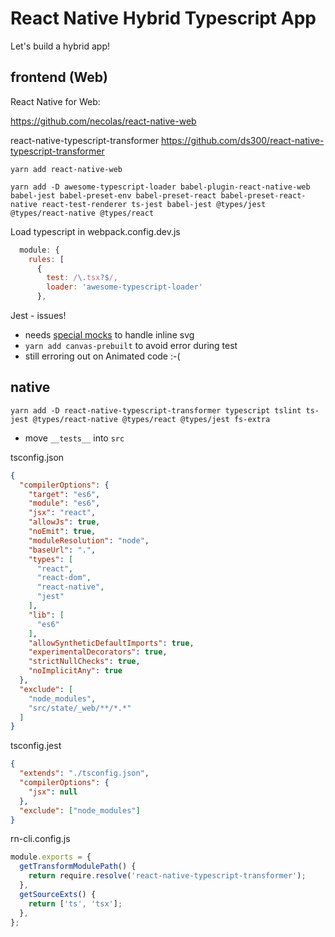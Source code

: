 # React Native Hybrid Typescript App

Let's build a hybrid app!

## frontend (Web)

React Native for Web:

https://github.com/necolas/react-native-web

react-native-typescript-transformer
https://github.com/ds300/react-native-typescript-transformer

`yarn add react-native-web`

`yarn add -D awesome-typescript-loader babel-plugin-react-native-web babel-jest babel-preset-env babel-preset-react babel-preset-react-native react-test-renderer ts-jest babel-jest @types/jest @types/react-native @types/react`

Load typescript in webpack.config.dev.js
```js
  module: {
    rules: [
      {
        test: /\.tsx?$/,
        loader: 'awesome-typescript-loader'
      },
```

Jest - issues!

- needs [special mocks](https://facebook.github.io/jest/docs/en/webpack.html) to handle inline svg
- `yarn add canvas-prebuilt` to avoid error during test
- still erroring out on Animated code :-(


## native

`yarn add -D react-native-typescript-transformer typescript tslint ts-jest @types/react-native @types/react @types/jest fs-extra`

- move `__tests__` into `src`


tsconfig.json
```json
{
  "compilerOptions": {
    "target": "es6",
    "module": "es6",
    "jsx": "react",
    "allowJs": true,
    "noEmit": true,
    "moduleResolution": "node",
    "baseUrl": ".",
    "types": [
      "react",
      "react-dom",
      "react-native",
      "jest"
    ],
    "lib": [
      "es6"
    ],
    "allowSyntheticDefaultImports": true,
    "experimentalDecorators": true,
    "strictNullChecks": true,
    "noImplicitAny": true
  },
  "exclude": [
    "node_modules",
    "src/state/_web/**/*.*"
  ]
}
```

tsconfig.jest
```json
{
  "extends": "./tsconfig.json",
  "compilerOptions": {
    "jsx": null
  },
  "exclude": ["node_modules"]
}
```

rn-cli.config.js
```js
module.exports = {
  getTransformModulePath() {
    return require.resolve('react-native-typescript-transformer');
  },
  getSourceExts() {
    return ['ts', 'tsx'];
  },
};
```

